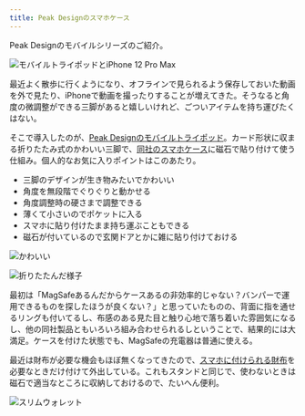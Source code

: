 ```yaml
---
title: Peak Designのスマホケース
---
```

Peak Designのモバイルシリーズのご紹介。

![](https://lh4.googleusercontent.com/RYPWXVkgGZFWwCkRShNjHeuBP-byICesiYCcV1c4YM7zOfwVcFa0T--DvIYIlEyICD9TbzFKM63eBCvdiIjmoK4g5VEF5vpZZKN9QDkns_hkoaNr8wz78O83tkxUE-QY2GND8sjJL2T3OXTSHzpgxQ-X7YBQZy4zazWHGyVYL5yreabgk2Jeiy-q7dCS "モバイルトライポッドとiPhone 12 Pro Max")

最近よく散歩に行くようになり、オフラインで見られるよう保存しておいた動画を外で見たり、iPhoneで動画を撮ったりすることが増えてきた。そうなると角度の微調整ができる三脚があると嬉しいけれど、ごついアイテムを持ち運びたくはない。

そこで導入したのが、[Peak Designのモバイルトライポッド](https://www.amazon.co.jp/dp/B09FRZPLL3)。カード形状に収まる折りたたみ式のかわいい三脚で、[同社のスマホケース](https://www.amazon.co.jp/dp/B09FP3HP7Z?)に磁石で貼り付けて使う仕組み。個人的なお気に入りポイントはこのあたり。

*   三脚のデザインが生き物みたいでかわいい
*   角度を無段階でぐりぐりと動かせる
*   角度調整時の硬さまで調整できる
*   薄くて小さいのでポケットに入る
*   スマホに貼り付けたまま持ち運ぶこともできる
*   磁石が付いているので玄関ドアとかに雑に貼り付けておける

![](https://lh4.googleusercontent.com/Yjhwhc1XUmFUiqJZTBDLChdvVrL2pR9Q109eZ1lZaOtd0R7aocwqWUGOcHf5S5a8tvq_OTx0eJLKuzHM-lBYnDS0Nv__OOiwqdDDW4PP5H0A7c4jZd25VRuAScx1_Vxs4jLsmtEkl0mLup10muGxUxMzQ9iBE-CWK3XiJimHE3_Ce9YUSmFOCGajVDkh "かわいい")

![](https://lh5.googleusercontent.com/my0XFqNEreVhcHrJBXx76ohN7_LiSEs7QfefMPhrL2LnhS7iYhV3Jnp6w5hCWzyeh9XYCXFVKK3FK5cgHT4G2DB9-mc-enFltiC9rGG66EHlSFHEegEkHw8W0t2bXTHxXJA2MxZWqE1GrbU3K3GQVwNI1CfVssXYxjYB9Gse10zvtggMI4dn729byqZ1 "折りたたんだ様子")

最初は「MagSafeあるんだからケースあるの非効率的じゃない？バンパーで運用できるものを探したほうが良くない？」と思っていたものの、背面に指を通せるリングも付いてるし、布感のある見た目と触り心地で落ち着いた雰囲気になるし、他の同社製品ともいろいろ組み合わせられるしということで、結果的には大満足。ケースを付けた状態でも、MagSafeの充電器は普通に使える。

最近は財布が必要な機会もほぼ無くなってきたので、[スマホに付けられる財布](https://www.amazon.co.jp/dp/B09FSGW671)を必要なときだけ付けて外出している。これもスタンドと同じで、使わないときは磁石で適当なところに収納しておけるので、たいへん便利。

![](https://lh4.googleusercontent.com/KZYWj8S4AFCn7gHzbuj152QsMlKvev93W3fKZrd82AXSqIN1B9G3gkiQr1yzgTW0mG9EKp9EADQkFpQrHZzKqoB9uOeYqaNyocNnasyhG9pWzuYshiEfq2wyfoHKOPhZc2c0VhVJnCM4_ccbaG2uYRFa-Dl8iaO0DD67XTK_KXp4iEuPhLA2owVCWXzG "スリムウォレット")
